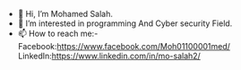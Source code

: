 - 👋 Hi, I’m Mohamed Salah.
- 👀 I’m interested in programming And Cyber security Field.
- 📫 How to reach me:- Facebook:https://www.facebook.com/Moh01100001med/ 
                        LinkedIn:https://www.linkedin.com/in/mo-salah2/
<!---
Mo-Hamed-Salah/Mo-Hamed-Salah is a ✨ special ✨ repository because its `README.md` (this file) appears on your GitHub profile.
You can click the Preview link to take a look at your changes.
--->
